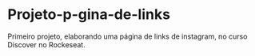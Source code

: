 # Projeto-p-gina-de-links
Primeiro projeto, elaborando uma página de links de instagram, no curso Discover no Rockeseat.
